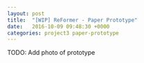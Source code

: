 ```yaml
---
layout: post
title:  "[WIP] ReFormer - Paper Prototype"
date:   2016-10-09 09:48:30 +0000
categories: project3 paper-prototype
---
```

TODO: Add photo of prototype
